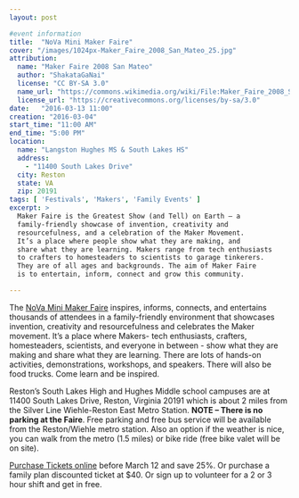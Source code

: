 ```yaml
---
layout: post

#event information
title:  "NoVa Mini Maker Faire"
cover: "/images/1024px-Maker_Faire_2008_San_Mateo_25.jpg"
attribution:
  name: "Maker Faire 2008 San Mateo"
  author: "ShakataGaNai"
  license: "CC BY-SA 3.0"
  name_url: "https://commons.wikimedia.org/wiki/File:Maker_Faire_2008_San_Mateo_25.JPG"
  license_url: "https://creativecommons.org/licenses/by-sa/3.0"
date:   "2016-03-13 11:00"
creation: "2016-03-04"
start_time: "11:00 AM"
end_time: "5:00 PM"
location:
  name: "Langston Hughes MS & South Lakes HS"
  address:
    - "11400 South Lakes Drive"
  city: Reston
  state: VA
  zip: 20191
tags: [ 'Festivals', 'Makers', 'Family Events' ]
excerpt: >
  Maker Faire is the Greatest Show (and Tell) on Earth — a
  family-friendly showcase of invention, creativity and
  resourcefulness, and a celebration of the Maker Movement.
  It’s a place where people show what they are making, and
  share what they are learning. Makers range from tech enthusiasts
  to crafters to homesteaders to scientists to garage tinkerers.
  They are of all ages and backgrounds. The aim of Maker Faire
  is to entertain, inform, connect and grow this community.

---
```


The [NoVa Mini Maker Faire](http://makerfairenova.com/)
inspires, informs, connects, and entertains
thousands of attendees in a family-friendly environment that
showcases invention, creativity and resourcefulness and celebrates
the Maker movement. It’s a place where Makers- tech enthusiasts,
crafters, homesteaders, scientists, and everyone in between - show what
they are making and share what they are learning. There are lots of
hands-on activities, demonstrations, workshops, and speakers. There
will also be food trucks. Come learn and be inspired.

Reston’s South Lakes High and Hughes Middle school campuses are at
11400 South Lakes Drive, Reston, Virginia 20191 which is about 2 miles
from the Silver Line Wiehle-Reston East Metro Station. **NOTE – There
is no parking at the Faire**. Free parking and free bus service will be
available from the Reston/Wiehle metro station. Also an option if the
weather is nice, you can walk from the metro (1.5 miles) or bike ride
(free bike valet will be on site).

[Purchase Tickets online](https://www.eventbrite.com/e/nova-mini-maker-faire-2016-tickets-19717172594) before March 12 and save 25%. Or purchase a
family plan discounted ticket at $40. Or sign up to volunteer for a 2
or 3 hour shift and get in free.
